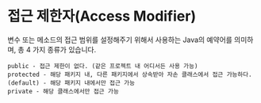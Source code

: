 # 접근 제한자(Access Modifier)

변수 또는 메소드의 접근 범위를 설정해주기 위해서 사용하는 Java의 예약어를 의미하며, 총 4 가지 종류가 있습니다.

````
public - 접근 제한이 없다. (같은 프로젝트 내 어디서든 사용 가능)
protected - 해당 패키지 내, 다른 패키지에서 상속받아 자손 클래스에서 접근 가능하다.
(default) - 해당 패키지 내에서만 접근 가능
private - 해당 클래스에서만 접근 가능
````